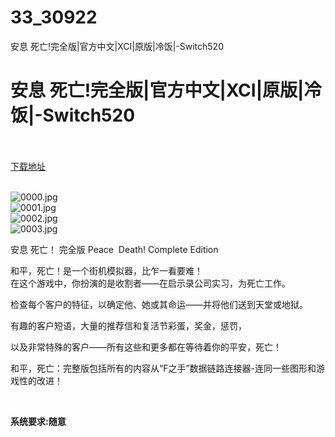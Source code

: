 # 33_30922
安息 死亡!完全版|官方中文|XCI|原版|冷饭|-Switch520
# 安息 死亡!完全版|官方中文|XCI|原版|冷饭|-Switch520
 <br/></br>
[下载地址](https://www.switch520.cc/article/30922 "下载地址")
<br/></br>

<p><img title="0000.jpg" src="https://www.switch520.cc/muke_img/2022_05_08_a093fe39f6cd0.jpg" alt="0000.jpg"><br>
<img title="0001.jpg" src="https://www.switch520.cc/muke_img/2022_05_08_a6a7ffbe81106.jpg" alt="0001.jpg"><br>
<img title="0002.jpg" src="https://www.switch520.cc/muke_img/2022_05_08_9b8633d1043d9.jpg" alt="0002.jpg"><br>
<img title="0003.jpg" src="https://www.switch520.cc/muke_img/2022_05_08_635a6039f06a0.jpg" alt="0003.jpg"></p>
<p>安息 死亡！ 完全版 Peace&nbsp; Death! Complete Edition</p>
<p>和平，死亡！是一个街机模拟器，比乍一看要难！<br>
在这个游戏中，你扮演的是收割者——在启示录公司实习，为死亡工作。</p>
<p>检查每个客户的特征，以确定他、她或其命运——并将他们送到天堂或地狱。</p>
<p>有趣的客户短语，大量的推荐信和复活节彩蛋，奖金，惩罚，</p>
<p>以及非常特殊的客户——所有这些和更多都在等待着你的平安，死亡！</p>
<p>和平，死亡：完整版包括所有的内容从“F之手”数据链路连接器-连同一些图形和游戏性的改进！</p>
<p>&nbsp;</p>
<p><strong>系统要求:随意</strong></p>



